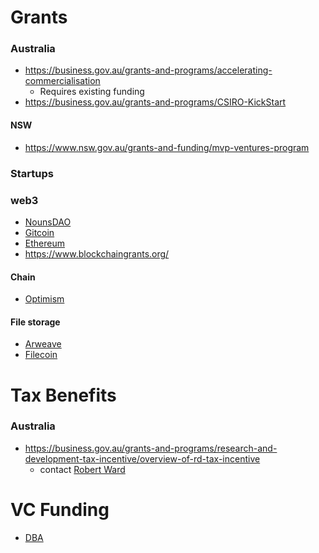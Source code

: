 # Grants
### Australia
- https://business.gov.au/grants-and-programs/accelerating-commercialisation
  - Requires existing funding
- https://business.gov.au/grants-and-programs/CSIRO-KickStart
#### NSW
- https://www.nsw.gov.au/grants-and-funding/mvp-ventures-program
### Startups
### web3
- [NounsDAO](https://nouns.wtf/vote)
- [Gitcoin](https://gitcoin.co/grants/)
- [Ethereum](https://esp.ethereum.foundation/)
- https://www.blockchaingrants.org/
#### Chain
- [Optimism](https://app.optimism.io/retropgf)
#### File storage
- [Arweave](https://www.arweave.org/get-involved/investment-funding)
- [Filecoin](https://grants.filecoin.io/)

# Tax Benefits
### Australia
- https://business.gov.au/grants-and-programs/research-and-development-tax-incentive/overview-of-rd-tax-incentive
  - contact [Robert Ward](https://www.linkedin.com/in/robert-ward100/)

# VC Funding
- [DBA](https://www.dba.xyz/)